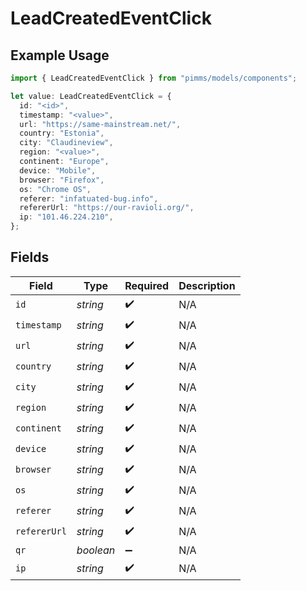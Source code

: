 # LeadCreatedEventClick

## Example Usage

```typescript
import { LeadCreatedEventClick } from "pimms/models/components";

let value: LeadCreatedEventClick = {
  id: "<id>",
  timestamp: "<value>",
  url: "https://same-mainstream.net/",
  country: "Estonia",
  city: "Claudineview",
  region: "<value>",
  continent: "Europe",
  device: "Mobile",
  browser: "Firefox",
  os: "Chrome OS",
  referer: "infatuated-bug.info",
  refererUrl: "https://our-ravioli.org/",
  ip: "101.46.224.210",
};
```

## Fields

| Field              | Type               | Required           | Description        |
| ------------------ | ------------------ | ------------------ | ------------------ |
| `id`               | *string*           | :heavy_check_mark: | N/A                |
| `timestamp`        | *string*           | :heavy_check_mark: | N/A                |
| `url`              | *string*           | :heavy_check_mark: | N/A                |
| `country`          | *string*           | :heavy_check_mark: | N/A                |
| `city`             | *string*           | :heavy_check_mark: | N/A                |
| `region`           | *string*           | :heavy_check_mark: | N/A                |
| `continent`        | *string*           | :heavy_check_mark: | N/A                |
| `device`           | *string*           | :heavy_check_mark: | N/A                |
| `browser`          | *string*           | :heavy_check_mark: | N/A                |
| `os`               | *string*           | :heavy_check_mark: | N/A                |
| `referer`          | *string*           | :heavy_check_mark: | N/A                |
| `refererUrl`       | *string*           | :heavy_check_mark: | N/A                |
| `qr`               | *boolean*          | :heavy_minus_sign: | N/A                |
| `ip`               | *string*           | :heavy_check_mark: | N/A                |